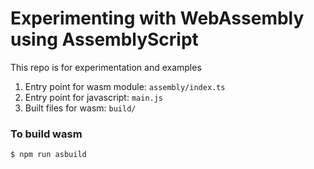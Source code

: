 # Experimenting with WebAssembly using AssemblyScript
This repo is for experimentation and examples

1. Entry point for wasm module: `assembly/index.ts`
2. Entry point for javascript: `main.js`
3. Built files for wasm: `build/`

### To build wasm
```
$ npm run asbuild
```
